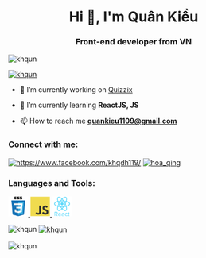 <h1 align="center">Hi 👋, I'm Quân Kiều</h1>
<h3 align="center">Front-end developer from VN</h3>

<p align="left"> <img src="https://komarev.com/ghpvc/?username=khqun&label=Profile%20views&color=0e75b6&style=flat" alt="khqun" /> </p>

<p align="left"> <a href="https://github.com/ryo-ma/github-profile-trophy"><img src="https://github-profile-trophy.vercel.app/?username=khqun" alt="khqun" /></a> </p>

- 🔭 I’m currently working on [Quizzix](https://github.com/khqun/RJ2205R1-Case-Study)

- 🌱 I’m currently learning **ReactJS, JS**

- 📫 How to reach me **quankieu1109@gmail.com**


<h3 align="left">Connect with me:</h3>
<p align="left">
<a href="https://fb.com/https://www.facebook.com/khqdh119/" target="blank"><img align="center" src="https://raw.githubusercontent.com/rahuldkjain/github-profile-readme-generator/master/src/images/icons/Social/facebook.svg" alt="https://www.facebook.com/khqdh119/" height="30" width="40" /></a>
<a href="https://instagram.com/hoa_qing" target="blank"><img align="center" src="https://raw.githubusercontent.com/rahuldkjain/github-profile-readme-generator/master/src/images/icons/Social/instagram.svg" alt="hoa_qing" height="30" width="40" /></a>
</p>

<h3 align="left">Languages and Tools:</h3>
<p align="left"> <a href="https://www.w3schools.com/css/" target="_blank" rel="noreferrer"> <img src="https://raw.githubusercontent.com/devicons/devicon/master/icons/css3/css3-original-wordmark.svg" alt="css3" width="40" height="40"/> </a> <a href="https://developer.mozilla.org/en-US/docs/Web/JavaScript" target="_blank" rel="noreferrer"> <img src="https://raw.githubusercontent.com/devicons/devicon/master/icons/javascript/javascript-original.svg" alt="javascript" width="40" height="40"/> </a> <a href="https://reactjs.org/" target="_blank" rel="noreferrer"> <img src="https://raw.githubusercontent.com/devicons/devicon/master/icons/react/react-original-wordmark.svg" alt="react" width="40" height="40"/> </a> </p>

<p><img align="left" src="https://github-readme-stats.vercel.app/api/top-langs?username=khqun&show_icons=true&locale=en&layout=compact" alt="khqun" /></p>

<p>&nbsp;<img align="center" src="https://github-readme-stats.vercel.app/api?username=khqun&show_icons=true&locale=en" alt="khqun" /></p>

<p><img align="center" src="https://github-readme-streak-stats.herokuapp.com/?user=khqun&" alt="khqun" /></p>
